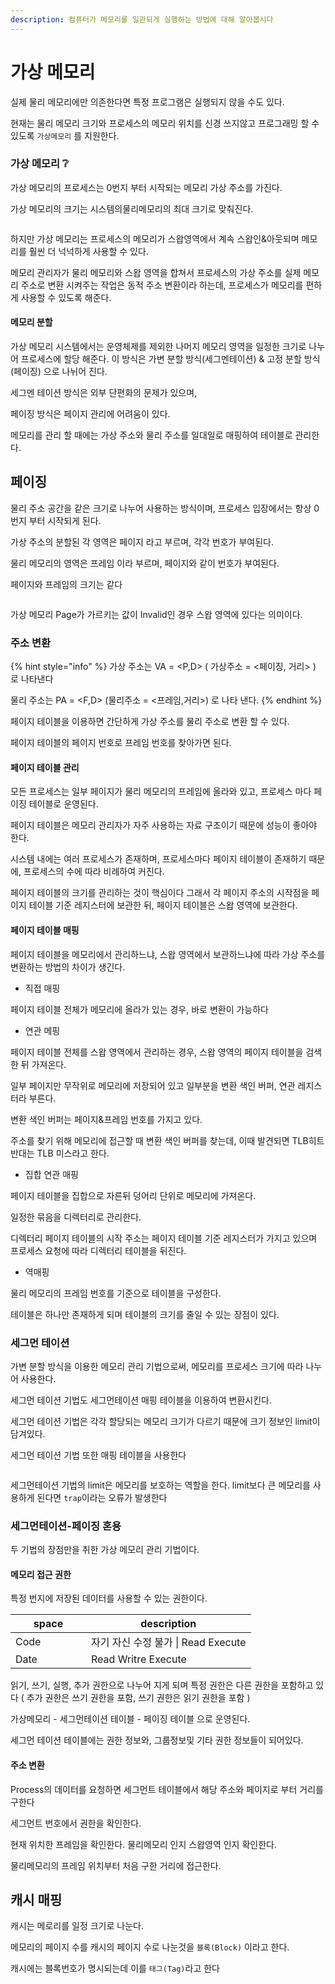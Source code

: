 ```yaml
---
description: 컴퓨터가 메모리를 일관되게 실행하는 방법에 대해 알아봅시다
---
```


# 가상 메모리

실제 물리 메모리에만 의존한다면 특정 프로그램은 실행되지 않을 수도 있다.

현재는 물리 메모리 크기와 프로세스의 메모리 위치를 신경 쓰지않고 프로그래밍 할 수 있도록 `가상메모리` 를 지원한다.



### 가상 메모리 ❔

가상 메모리의 프로세스는 0번지 부터 시작되는 메모리 가상 주소를 가진다.

가상 메모리의 크기는 시스템의물리메모리의 최대  크기로 맞춰진다.

<img src="../../.gitbook/assets/file.drawing (8) (1).svg" alt="" class="gitbook-drawing">

하지만 가상 메모리는 프로세스의 메모리가 스왑영역에서 계속 스왑인&아웃되며 메모리를 훨씬 더 넉넉하게 사용할 수 있다.

메모리 관리자가 물리 메모리와 스왑 영역을 합쳐서 프로세스의 가상 주소를 실제 메모리 주소로 변환 시켜주는 작업은 동적 주소 변환이라 하는데, 프로세스가 메모리를 편하게 사용할 수 있도록 해준다.

#### 메모리 분할

가상 메모리 시스템에서는 운영체제를 제외한 나머지 메모리 영역을 일정한 크기로 나누어 프로세스에 할당 해준다. 이 방식은 가변 분할 방식(세그멘테이션) & 고정 분할 방식 (페이징) 으로 나뉘어 진다.

세그멘 테이션 방식은 외부 단편화의 문제가 있으며,

페이징 방식은 페이지 관리에 어려움이 있다.



메모리를 관리 할 때에는 가상 주소와 물리 주소를 일대일로 매핑하여 테이블로 관리한다.

## 페이징&#x20;

물리 주소 공간을 같은 크기로 나누어 사용하는 방식이며, 프로세스 입장에서는 항상 0번지 부터 시작되게 된다.

가상 주소의 분할된 각 영역은 페이지 라고 부르며, 각각 번호가 부여된다.

물리 메모리의 영역은 프레임 이라 부르며, 페이지와 같이 번호가 부여된다.

페이지와 프레임의 크기는 같다&#x20;

<img src="../../.gitbook/assets/file.drawing (1) (3) (1).svg" alt="" class="gitbook-drawing">

가상 메모리 Page가 가르키는 값이 Invalid인 경우 스왑 영역에 있다는 의미이다.

### 주소 변환

{% hint style="info" %}
가상 주소는 VA = \<P,D> ( 가상주소 = <페이징, 거리> ) 로 나타낸다

물리 주소는 PA = \<F,D> (물리주소 = <프레임,거리>) 로 나타 낸다.
{% endhint %}

페이지 테이블을 이용하면 간단하게 가상 주소를 물리 주소로 변환 할 수 있다.

페이지 테이블의 페이지 번호로 프레임 번호를 찾아가면 된다.

#### 페이지 테이블 관리

모든 프로세스는 일부 페이지가 물리 메모리의 프레임에 올라와 있고, 프로세스 마다 페이징 테이블로 운영된다.

페이지 테이블은 메모리 관리자가 자주 사용하는 자료 구조이기 때문에 성능이 좋아야 한다.



시스템 내에는 여러 프로세스가 존재하며, 프로세스마다 페이지 테이블이 존재하기 때문에, 프로세스의 수에 따라 비례하여 커진다.

페이지 테이블의 크기를 관리하는 것이 핵심이다 그래서 각 페이지 주소의 시작점을 페이지 테이블 기준 레지스터에 보관한 뒤, 페이지 테이블은 스왑 영역에 보관한다.

#### 페이지 테이블 매핑

페이지 테이블을 메모리에서 관리하느냐, 스왑 영역에서 보관하느냐에 따라  가상 주소를 변환하는 방법의 차이가 생긴다.



* 직접 매핑

페이지 테이블 전체가 메모리에 올라가 있는 경우, 바로 변환이 가능하다

* 연관 메핑

페이지 테이블 전체를 스왑 영역에서 관리하는 경우, 스왑 영역의 페이지 테이블을 검색한 뒤 가져온다.

일부 페이지만 무작위로 메모리에 저장되어 있고 일부분을 변환 색인 버퍼, 연관 레지스터라 부른다.



변환 색인 버퍼는 페이지&프레임 번호를 가지고 있다.

주소를 찾기 위해 메모리에 접근할 때 변환 색인 버퍼를 찾는데, 이때 발견되면 TLB히트 반대는 TLB 미스라고 한다.

* 집합 연관 매핑

페이지 테이블을 집합으로 자른뒤 덩어리 단위로 메모리에 가져온다.

일정한 묶음을 디렉터리로 관리한다.



디렉터리 페이지 테이블의 시작 주소는 페이지 테이블 기준 레지스터가 가지고 있으며 프로세스 요청에 따라 디렉터리 테이블을 뒤진다.

* 역매핑

물리 메모리의 프레임 번호를 기준으로 테이블을 구성한다.

테이블은 하나만 존재하게 되며 테이블의 크기를 줄일 수 있는 장점이 있다.

### 세그먼 테이션

가변 분할 방식을 이용한 메모리 관리 기법으로써, 메모리를 프로세스 크기에 따라 나누어 사용한다.

세그먼 테이션 기법도 세그먼테이션 매핑 테이블을 이용하여 변환시킨다.

세그먼 테이션 기법은 각각 할당되는 메모리 크기가 다르기 때문에 크기 정보인 limit이 담겨있다.



세그먼 테이션 기법 또한 매핑 테이블을 사용한다

<img src="../../.gitbook/assets/file.drawing (2) (2) (3).svg" alt="" class="gitbook-drawing">

세그먼테이션 기법의 limit은 메모리를 보호하는 역할을 한다.  limit보다 큰 메모리를 사용하게 된다면 `trap`이라는 오류가 발생한다



### 세그먼테이션-페이징 혼용

두 기법의 장점만을 취한 가상 메모리 관리 기법이다.

#### 메모리 접근 권한&#x20;

특정 번지에 저장된 데이터를 사용할 수 있는 권한이다.&#x20;

<table><thead><tr><th width="105">space</th><th>description</th></tr></thead><tbody><tr><td>Code</td><td>자기 자신 수정 불가 | Read Execute</td></tr><tr><td>Date</td><td>Read Writre Execute</td></tr></tbody></table>

읽기, 쓰기, 실행, 추가 권한으로 나누어 지게 되며 특정 권한은 다른 권한을 포함하고 있다 ( 추가 권한은 쓰기 권한을 포함, 쓰기  권한은 읽기 권한을 포함 )

가상메모리 - 세그먼테이션 테이블 - 페이징 테이블 으로 운영된다.

세그먼 테이션 테이블에는 권한 정보와, 그룹정보및 기타 권한 정보들이 되어있다.



#### 주소 변환

Process의 데이터를 요청하면 세그먼트 테이블에서 해당 주소와 페이지로 부터 거리를 구한다

세그먼트 번호에서 권한을 확인한다.

현재 위치한 프레임을 확인한다. 물리메모리 인지 스왑영역 인지 확인한다.

물리메모리의 프레임 위치부터 처음 구한 거리에 접근한다.

## 캐시 매핑

캐시는 메로리를 일정 크기로 나눈다. &#x20;

메모리의 페이지 수를 캐시의 페이지 수로 나눈것을 `블록(Block)` 이라고 한다.

캐시에는 블록번호가 명시되는데 이를 `태그(Tag)`라고 한다





